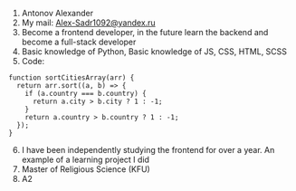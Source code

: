 1. Antonov Alexander
2. My mail: Alex-Sadr1092@yandex.ru
3. Become a frontend developer, in the future learn the backend and become a full-stack developer
4. Basic knowledge of Python, Basic knowledge of JS, CSS, HTML, SCSS
5. Code:
```
function sortCitiesArray(arr) {
  return arr.sort((a, b) => {
    if (a.country === b.country) {
      return a.city > b.city ? 1 : -1;
    }
    return a.country > b.country ? 1 : -1;
  });
}
```
6. I have been independently studying the frontend for over a year. An example of a learning project I did
7. Master of Religious Science (KFU)
8. А2
